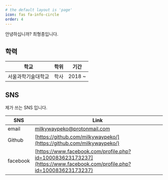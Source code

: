 ```yaml
---
# the default layout is 'page'
icon: fas fa-info-circle
order: 4
---
```


안녕하십니까? 최형종입니다.

## 학력

|학교            |학위|기간|
|---------------|----|------|
|서울과학기술대학교|학사|2018 ~ |

## SNS

제가 쓰는 SNS 입니다.

|SNS     |Link|
|--------|----|
|email   |milkywaypeko@protonmail.com|
|Github  | [https://github.com/milkywaypeko/](https://github.com/milkywaypeko/) |
|facebook| [https://www.facebook.com/profile.php?id=100083623173237](https://www.facebook.com/profile.php?id=100083623173237) |
